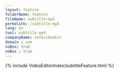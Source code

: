 ```yaml
---
layout: feature
folderName: feature
fileName: subtitle-mp4
permalink: /subtitle-mp4
lang: en
tool: subtitle-mp4
companyName: safevideokit
domain : com
noBox: true
noBox : true
---
```


{% include VideoEditorIndex/subtitleFeature.html %}

   
